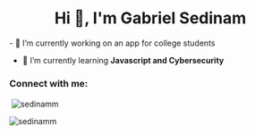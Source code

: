 <h1 align="center">Hi 👋, I'm Gabriel Sedinam</h1>
- 🔭 I’m currently working on an app for college students


- 🌱 I’m currently learning **Javascript and Cybersecurity**

<h3 align="left">Connect with me:</h3>
<p align="left">
</p>

<p>&nbsp;<img align="center" src="https://github-readme-stats.vercel.app/api?username=sedinamm&show_icons=true&locale=en" alt="sedinamm" /></p>

<p><img align="center" src="https://github-readme-streak-stats.herokuapp.com/?user=sedinamm&" alt="sedinamm" /></p>
